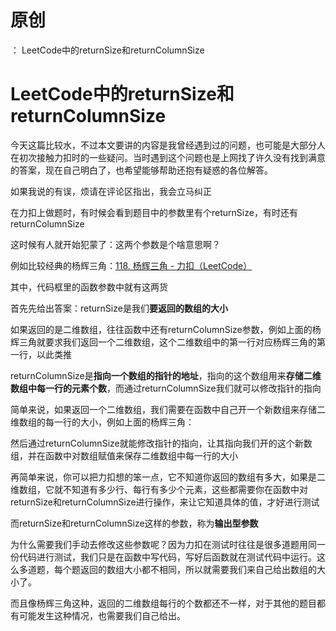 # 原创
：  LeetCode中的returnSize和returnColumnSize

# LeetCode中的returnSize和returnColumnSize

今天这篇比较水，不过本文要讲的内容是我曾经遇到过的问题，也可能是大部分人在初次接触力扣时的一些疑问。当时遇到这个问题也是上网找了许久没有找到满意的答案，现在自己明白了，也希望能够帮助还抱有疑惑的各位解答。

如果我说的有误，烦请在评论区指出，我会立马纠正

在力扣上做题时，有时候会看到题目中的参数里有个returnSize，有时还有returnColumnSize

这时候有人就开始犯蒙了：这两个参数是个啥意思啊？

例如比较经典的杨辉三角：[118. 杨辉三角 - 力扣（LeetCode）](https://leetcode.cn/problems/pascals-triangle/description/)

其中，代码框里的函数参数中就有这两货

首先先给出答案：returnSize是我们**要返回的数组的大小**

如果返回的是二维数组，往往函数中还有returnColumnSize参数，例如上面的杨辉三角就要求我们返回一个二维数组，这个二维数组中的第一行对应杨辉三角的第一行，以此类推

returnColumnSize是**指向一个数组的指针的地址**，指向的这个数组用来**存储二维数组中每一行的元素个数**，而通过returnColumnSize我们就可以修改指针的指向

简单来说，如果返回一个二维数组，我们需要在函数中自己开一个新数组来存储二维数组的每一行的大小，例如上面的杨辉三角：

然后通过returnColumnSize就能修改指针的指向，让其指向我们开的这个新数组，并在函数中对数组赋值来保存二维数组中每一行的大小

再简单来说，你可以把力扣想的笨一点，它不知道你返回的数组有多大，如果是二维数组，它就不知道有多少行、每行有多少个元素，这些都需要你在函数中对returnSize和returnColumnSize进行操作，来让它知道具体的值，才好进行测试

而returnSize和returnColumnSize这样的参数，称为**输出型参数**

为什么需要我们手动去修改这些参数呢？因为力扣在测试时往往是很多道题用同一份代码进行测试，我们只是在函数中写代码，写好后函数就在测试代码中运行。这么多道题，每个题返回的数组大小都不相同，所以就需要我们来自己给出数组的大小了。

而且像杨辉三角这种，返回的二维数组每行的个数都还不一样，对于其他的题目都有可能发生这种情况，也需要我们自己给出。
